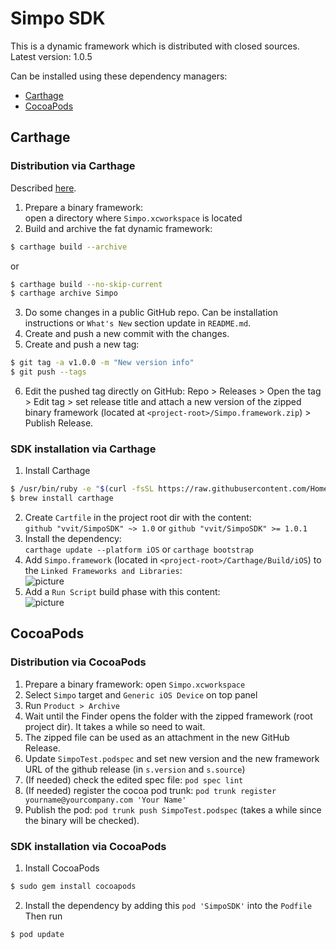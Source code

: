 # Simpo SDK

This is a dynamic framework which is distributed with closed sources.  
Latest version: 1.0.5

Can be installed using these dependency managers:
- [Carthage](#carthage)
- [CocoaPods](#cocoapods)

## Carthage
### Distribution via Carthage
Described [here](https://github.com/Carthage/Carthage#supporting-carthage-for-your-framework).

1. Prepare a binary framework:  
open a directory where `Simpo.xcworkspace` is located
2. Build and archive the fat dynamic framework:  
```bash
$ carthage build --archive
```
or 
```bash
$ carthage build --no-skip-current
$ carthage archive Simpo
```
 
3. Do some changes in a public GitHub repo. Can be installation instructions or `What's New` section update in `README.md`.
4. Create and push a new commit with the changes.
5. Create and push a new tag:  
```bash
$ git tag -a v1.0.0 -m "New version info"
$ git push --tags
```
6. Edit the pushed tag directly on GitHub: Repo > Releases > Open the tag > Edit tag > set release title and attach a new version of the zipped binary framework (located at `<project-root>/Simpo.framework.zip`) > Publish Release.

### SDK installation via Carthage

1. Install Carthage  
```bash
$ /usr/bin/ruby -e "$(curl -fsSL https://raw.githubusercontent.com/Homebrew/install/master/install)"
$ brew install carthage
```
2. Create `Cartfile` in the project root dir with the content:  
`github "vvit/SimpoSDK" ~> 1.0` or `github "vvit/SimpoSDK" >= 1.0.1`
3. Install the dependency:  
`carthage update --platform iOS` or `carthage bootstrap`
4. Add `Simpo.framework` (located in `<project-root>/Carthage/Build/iOS`) to the `Linked Frameworks and Libraries`:  
![picture](https://github.com/vvit/SimpoSDK/blob/master/carthage1.png)
5. Add a `Run Script` build phase with this content:  
![picture](https://github.com/vvit/SimpoSDK/blob/master/carthage2.png)


## CocoaPods
### Distribution via CocoaPods
1. Prepare a binary framework: open `Simpo.xcworkspace`
2. Select `Simpo` target and `Generic iOS Device` on top panel
3. Run `Product > Archive` 
4. Wait until the Finder opens the folder with the zipped framework (root project dir). It takes a while so need to wait.
5. The zipped file can be used as an attachment in the new GitHub Release.
6. Update `SimpoTest.podspec` and set new version and the new framework URL of the github release (in `s.version` and `s.source`)
7. (If needed) check the edited spec file: `pod spec lint`
8. (If needed) register the cocoa pod trunk: `pod trunk register yourname@yourcompany.com 'Your Name'`
9. Publish the pod: `pod trunk push SimpoTest.podspec` (takes a while since the binary will be checked).

### SDK installation via CocoaPods

1. Install CocoaPods  
```bash
$ sudo gem install cocoapods
```
2. Install the dependency by adding this `pod 'SimpoSDK'` into the `Podfile`  
Then run
```bash
$ pod update
```
